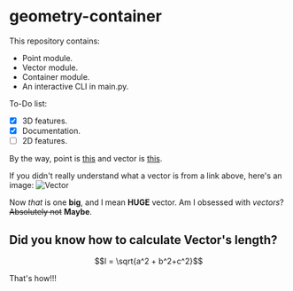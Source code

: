 # geometry-container

This repository contains:
* Point module.
* Vector module.
* Container module.
* An interactive CLI in main.py.

To-Do list:
- [x] 3D features.
- [x] Documentation.
- [ ] 2D features.

By the way, point is [this](https://en.wikipedia.org/wiki/Point_(geometry)) and vector is [this](https://en.wikipedia.org/wiki/Euclidean_vector).

If you didn't really understand what a vector is from a link above, here's an image:
![Vector](https://upload.wikimedia.org/wikipedia/commons/thumb/9/95/Vector_from_A_to_B.svg/2880px-Vector_from_A_to_B.svg.png)

Now *that* is one **big**, and I mean **HUGE** vector. Am I obsessed with *vectors*? ~~Absolutely not~~ **Maybe**.

## Did you know how to calculate Vector's length?
$$l = \sqrt{a^2 + b^2+c^2}$$

That's how!!!

